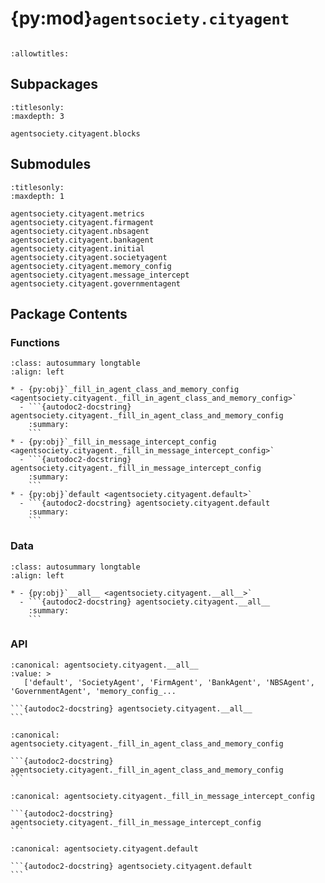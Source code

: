 # {py:mod}`agentsociety.cityagent`

```{py:module} agentsociety.cityagent
```

```{autodoc2-docstring} agentsociety.cityagent
:allowtitles:
```

## Subpackages

```{toctree}
:titlesonly:
:maxdepth: 3

agentsociety.cityagent.blocks
```

## Submodules

```{toctree}
:titlesonly:
:maxdepth: 1

agentsociety.cityagent.metrics
agentsociety.cityagent.firmagent
agentsociety.cityagent.nbsagent
agentsociety.cityagent.bankagent
agentsociety.cityagent.initial
agentsociety.cityagent.societyagent
agentsociety.cityagent.memory_config
agentsociety.cityagent.message_intercept
agentsociety.cityagent.governmentagent
```

## Package Contents

### Functions

````{list-table}
:class: autosummary longtable
:align: left

* - {py:obj}`_fill_in_agent_class_and_memory_config <agentsociety.cityagent._fill_in_agent_class_and_memory_config>`
  - ```{autodoc2-docstring} agentsociety.cityagent._fill_in_agent_class_and_memory_config
    :summary:
    ```
* - {py:obj}`_fill_in_message_intercept_config <agentsociety.cityagent._fill_in_message_intercept_config>`
  - ```{autodoc2-docstring} agentsociety.cityagent._fill_in_message_intercept_config
    :summary:
    ```
* - {py:obj}`default <agentsociety.cityagent.default>`
  - ```{autodoc2-docstring} agentsociety.cityagent.default
    :summary:
    ```
````

### Data

````{list-table}
:class: autosummary longtable
:align: left

* - {py:obj}`__all__ <agentsociety.cityagent.__all__>`
  - ```{autodoc2-docstring} agentsociety.cityagent.__all__
    :summary:
    ```
````

### API

````{py:data} __all__
:canonical: agentsociety.cityagent.__all__
:value: >
   ['default', 'SocietyAgent', 'FirmAgent', 'BankAgent', 'NBSAgent', 'GovernmentAgent', 'memory_config_...

```{autodoc2-docstring} agentsociety.cityagent.__all__
```

````

````{py:function} _fill_in_agent_class_and_memory_config(self: agentsociety.configs.AgentConfig)
:canonical: agentsociety.cityagent._fill_in_agent_class_and_memory_config

```{autodoc2-docstring} agentsociety.cityagent._fill_in_agent_class_and_memory_config
```
````

````{py:function} _fill_in_message_intercept_config(self: agentsociety.configs.MessageInterceptConfig) -> agentsociety.configs.MessageInterceptConfig
:canonical: agentsociety.cityagent._fill_in_message_intercept_config

```{autodoc2-docstring} agentsociety.cityagent._fill_in_message_intercept_config
```
````

````{py:function} default(config: agentsociety.configs.Config) -> agentsociety.configs.Config
:canonical: agentsociety.cityagent.default

```{autodoc2-docstring} agentsociety.cityagent.default
```
````
